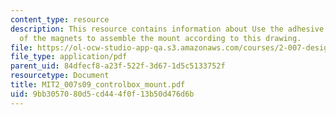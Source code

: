 ```yaml
---
content_type: resource
description: This resource contains information about Use the adhesive on the back
  of the magnets to assemble the mount according to this drawing.
file: https://ol-ocw-studio-app-qa.s3.amazonaws.com/courses/2-007-design-and-manufacturing-i-spring-2009/9bb3057080d5cd444f0f13b50d476d6b_MIT2_007s09_controlbox_mount.pdf
file_type: application/pdf
parent_uid: 84dfecf8-a23f-522f-3d67-1d5c5133752f
resourcetype: Document
title: MIT2_007s09_controlbox_mount.pdf
uid: 9bb30570-80d5-cd44-4f0f-13b50d476d6b
---
```

